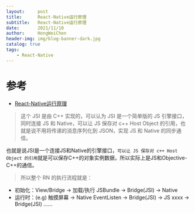 ```yaml
---
layout:     post
title:      React-Native运行原理
subtitle:   React-Native运行原理
date:       2021/11/10
author:     HongWeiChen
header-img: img/blog-banner-dark.jpg
catalog: true
tags:
    - React-Native
---
```


# 参考

- [React-Native运行原理](https://idmrchan.com/2019/10/12/react-native-principle-01/)

>这个 JSI 是由 C++ 实现的，可以认为 JSI 是一个简单版的 JS 引擎接口，同时连接 JS 和 Native，可以让 JS 保存对 c++ Host Object 的引用，也就是说不用将传递的消息序列化到 JSON，实现 JS 和 Native 的同步通信。

也就是说JSI是一个连接JS和Native的引擎接口，`可以让 JS 保存对 c++ Host Object 的引用`就是可以保存C++的对象实例数据，所以实际上是JS和Objective-C++的通信。

>所以整个 RN 的执行流程就是：
- 初始化：View/Bridge -> 加载/执行 JSBundle -> Bridge(JSI) -> Native
- 运行时：(e.g) 触摸屏幕 -> Native EventListen -> Bridge(JSI) -> JS xxxx -> Bridge(JSI) ……
